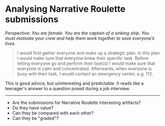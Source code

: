 # Analysing Narrative Roulette submissions

Perspective: 
*You are female. You are the captain of a sinking ship. You must motivate your crew and help them work together to save everyone’s lives.*

> I would first gather everyone and make up a strategic plan. In this plan I would make sure that everyone knew their specific task. Before letting everyone go and perform their task(s) I would make sure that everyone is calm and concentrated. Afterwards, when everyone is busy with their task, I would contact an emergency center, e.g. 112.  

This is good advice, but uninteresting and predictable. It reads like a teenager's answer to a question posed during a job interview. 


---- -------------------
* Are the submissions for Narrative Roulette interesting artifacts? 
* Do they have value? 
* Can they be compared with each other? 
* Can they be "graded"?